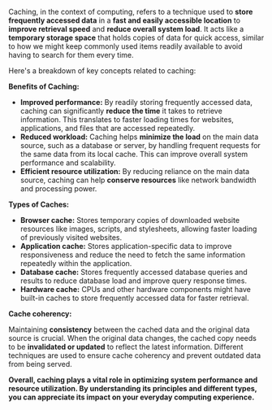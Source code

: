 Caching, in the context of computing, refers to a technique used to **store frequently accessed data** in a **fast and easily accessible location** to **improve retrieval speed** and **reduce overall system load**. It acts like a **temporary storage space** that holds copies of data for quick access, similar to how we might keep commonly used items readily available to avoid having to search for them every time.

Here's a breakdown of key concepts related to caching:

**Benefits of Caching:**

- **Improved performance:** By readily storing frequently accessed data, caching can significantly **reduce the time** it takes to retrieve information. This translates to faster loading times for websites, applications, and files that are accessed repeatedly.
- **Reduced workload:** Caching helps **minimize the load** on the main data source, such as a database or server, by handling frequent requests for the same data from its local cache. This can improve overall system performance and scalability.
- **Efficient resource utilization:** By reducing reliance on the main data source, caching can help **conserve resources** like network bandwidth and processing power.

**Types of Caches:**

- **Browser cache:** Stores temporary copies of downloaded website resources like images, scripts, and stylesheets, allowing faster loading of previously visited websites.
- **Application cache:** Stores application-specific data to improve responsiveness and reduce the need to fetch the same information repeatedly within the application.
- **Database cache:** Stores frequently accessed database queries and results to reduce database load and improve query response times.
- **Hardware cache:** CPUs and other hardware components might have built-in caches to store frequently accessed data for faster retrieval.

**Cache coherency:**

Maintaining **consistency** between the cached data and the original data source is crucial. When the original data changes, the cached copy needs to be **invalidated or updated** to reflect the latest information. Different techniques are used to ensure cache coherency and prevent outdated data from being served.

**Overall, caching plays a vital role in optimizing system performance and resource utilization. By understanding its principles and different types, you can appreciate its impact on your everyday computing experience.**
